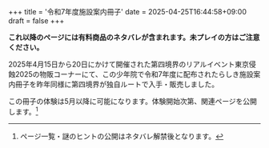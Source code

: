 +++
title = '令和7年度施設案内冊子'
date = 2025-04-25T16:44:58+09:00
draft = false
+++

**これ以降のページには有料商品のネタバレが含まれます。未プレイの方はご注意ください。**

2025年4月15日から20日にかけて開催された第四境界のリアルイベント東京侵蝕2025の物販コーナーにて、この少年院で令和7年度に配布されたらしき施設案内冊子を昨年同様に第四境界が独自ルートで入手・販売しました。

この冊子の体験は5月以降に可能になります。体験開始次第、関連ページを公開します。[^1]

[^1]: ページ一覧・謎のヒントの公開はネタバレ解禁後となります。
